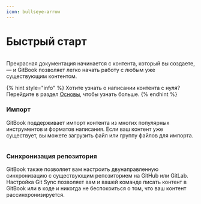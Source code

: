 ```yaml
---
icon: bullseye-arrow
---
```


# Быстрый старт

<figure><img src="https://gitbookio.github.io/onboarding-template-images/quickstart-hero.png" alt=""><figcaption></figcaption></figure>

Прекрасная документация начинается с контента, который вы создаете, — и GitBook позволяет легко начать работу с любым уже существующим контентом.

{% hint style="info" %}
Хотите узнать о написании контента с нуля? Перейдите в раздел [Основы](https://github.com/GitbookIO/onboarding-template/blob/main/getting-started/broken-reference/README.md), чтобы узнать больше.
{% endhint %}

### Импорт

GitBook поддерживает импорт контента из многих популярных инструментов и форматов написания. Если ваш контент уже существует, вы можете загрузить файл или группу файлов для импорта.

<div data-full-width="false"><figure><img src="https://gitbookio.github.io/onboarding-template-images/quickstart-import.png" alt=""><figcaption></figcaption></figure></div>

### Синхронизация репозитория

GitBook также позволяет вам настроить двунаправленную синхронизацию с существующим репозиторием на GitHub или GitLab. Настройка Git Sync позволяет вам и вашей команде писать контент в GitBook или в коде и никогда не беспокоиться о том, что ваш контент рассинхронизируется.

